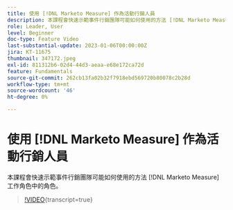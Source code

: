 ```yaml
---
title: 使用 [!DNL Marketo Measure] 作為活動行銷人員
description: 本課程會快速示範事件行銷團隊可能如何使用的方法 [!DNL Marketo Measure] 工作角色中的角色。
role: Leader, User
level: Beginner
doc-type: Feature Video
last-substantial-update: 2023-01-06T00:00:00Z
jira: KT-11675
thumbnail: 347172.jpeg
exl-id: 811312b6-02d4-44d3-aeaa-e68e172ca72d
feature: Fundamentals
source-git-commit: 262cb13fa02b32f7918ebd569720b80078c2b28d
workflow-type: tm+mt
source-wordcount: '46'
ht-degree: 0%

---
```


# 使用 [!DNL Marketo Measure] 作為活動行銷人員

本課程會快速示範事件行銷團隊可能如何使用的方法 [!DNL Marketo Measure] 工作角色中的角色。

>[!VIDEO](https://video.tv.adobe.com/v/347172/?learn=on){transcript=true}

